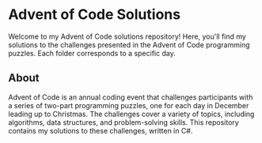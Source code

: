 # Advent of Code Solutions
Welcome to my Advent of Code solutions repository! Here, you'll find my solutions to the challenges presented in the Advent of Code programming puzzles. Each folder corresponds to a specific day.

## About
Advent of Code is an annual coding event that challenges participants with a series of two-part programming puzzles, one for each day in December leading up to Christmas. The challenges cover a variety of topics, including algorithms, data structures, and problem-solving skills. 
This repository contains my solutions to these challenges, written in C#.
